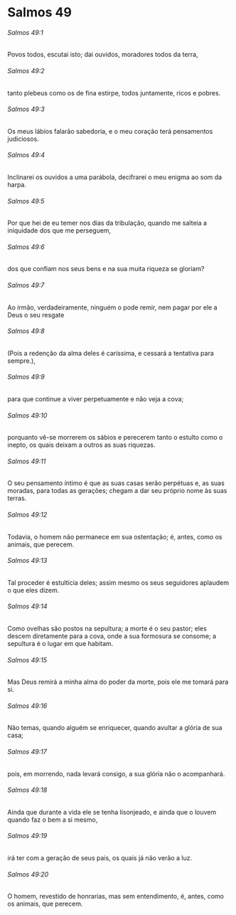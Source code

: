 # Salmos 49

###### Salmos 49:1

Povos todos, escutai isto; dai ouvidos, moradores todos da terra,

###### Salmos 49:2

tanto plebeus como os de fina estirpe, todos juntamente, ricos e pobres.

###### Salmos 49:3

Os meus lábios falarão sabedoria, e o meu coração terá pensamentos judiciosos.

###### Salmos 49:4

Inclinarei os ouvidos a uma parábola, decifrarei o meu enigma ao som da harpa.

###### Salmos 49:5

Por que hei de eu temer nos dias da tribulação, quando me salteia a iniquidade dos que me perseguem,

###### Salmos 49:6

dos que confiam nos seus bens e na sua muita riqueza se gloriam?

###### Salmos 49:7

Ao irmão, verdadeiramente, ninguém o pode remir, nem pagar por ele a Deus o seu resgate

###### Salmos 49:8

(Pois a redenção da alma deles é caríssima, e cessará a tentativa para sempre.),

###### Salmos 49:9

para que continue a viver perpetuamente e não veja a cova;

###### Salmos 49:10

porquanto vê-se morrerem os sábios e perecerem tanto o estulto como o inepto, os quais deixam a outros as suas riquezas.

###### Salmos 49:11

O seu pensamento íntimo é que as suas casas serão perpétuas e, as suas moradas, para todas as gerações; chegam a dar seu próprio nome às suas terras.

###### Salmos 49:12

Todavia, o homem não permanece em sua ostentação; é, antes, como os animais, que perecem.

###### Salmos 49:13

Tal proceder é estultícia deles; assim mesmo os seus seguidores aplaudem o que eles dizem.

###### Salmos 49:14

Como ovelhas são postos na sepultura; a morte é o seu pastor; eles descem diretamente para a cova, onde a sua formosura se consome; a sepultura é o lugar em que habitam.

###### Salmos 49:15

Mas Deus remirá a minha alma do poder da morte, pois ele me tomará para si.

###### Salmos 49:16

Não temas, quando alguém se enriquecer, quando avultar a glória de sua casa;

###### Salmos 49:17

pois, em morrendo, nada levará consigo, a sua glória não o acompanhará.

###### Salmos 49:18

Ainda que durante a vida ele se tenha lisonjeado, e ainda que o louvem quando faz o bem a si mesmo,

###### Salmos 49:19

irá ter com a geração de seus pais, os quais já não verão a luz.

###### Salmos 49:20

O homem, revestido de honrarias, mas sem entendimento, é, antes, como os animais, que perecem.

